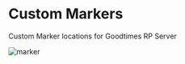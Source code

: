 # Custom Markers
Custom Marker locations for Goodtimes RP Server

![marker](https://user-images.githubusercontent.com/19808462/223847701-a972b013-901f-4eb3-9778-3746afe06e36.jpg)
